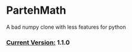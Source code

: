 # PartehMath
A bad numpy clone with less features for python

### [Current Version:](https://pypi.org/project/partehmath/) 1.1.0
